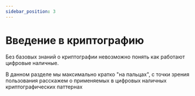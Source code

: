 ```yaml
---
sidebar_position: 3
---
```

# Введение в криптографию

Без базовых знаний о криптографии 
невозможно понять как работают цифровые наличные.

В данном разделе мы максимально кратко
"на пальцах",
с точки зрения пользования расскажем о
применяемых в цифровых наличных
криптографических паттернах
